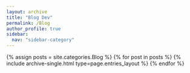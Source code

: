 ```yaml
---
layout: archive
title: "Blog Dev"
permalink: /Blog
author_profile: true
sidebar:                 
  nav: "sidebar-category" 
---
```



{% assign posts = site.categories.Blog %}
{% for post in posts %} {% include archive-single.html type=page.entries_layout %} {% endfor %}
